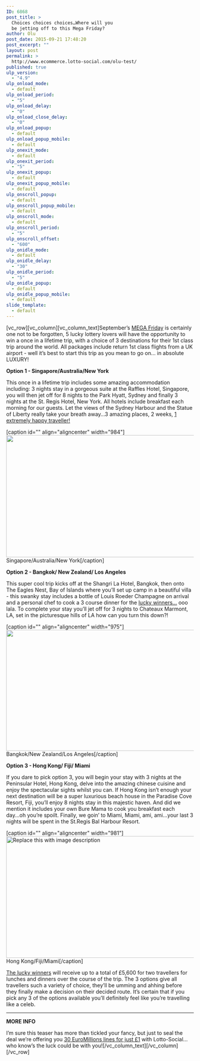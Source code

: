```yaml
---
ID: 6868
post_title: >
  Choices choices choices…Where will you
  be jetting off to this Mega Friday?
author: Olu
post_date: 2015-09-21 17:48:20
post_excerpt: ""
layout: post
permalink: >
  http://www.ecommerce.lotto-social.com/olu-test/
published: true
ulp_version:
  - "4.9"
ulp_onload_mode:
  - default
ulp_onload_period:
  - "5"
ulp_onload_delay:
  - "0"
ulp_onload_close_delay:
  - "0"
ulp_onload_popup:
  - default
ulp_onload_popup_mobile:
  - default
ulp_onexit_mode:
  - default
ulp_onexit_period:
  - "5"
ulp_onexit_popup:
  - default
ulp_onexit_popup_mobile:
  - default
ulp_onscroll_popup:
  - default
ulp_onscroll_popup_mobile:
  - default
ulp_onscroll_mode:
  - default
ulp_onscroll_period:
  - "5"
ulp_onscroll_offset:
  - "600"
ulp_onidle_mode:
  - default
ulp_onidle_delay:
  - "30"
ulp_onidle_period:
  - "5"
ulp_onidle_popup:
  - default
ulp_onidle_popup_mobile:
  - default
slide_template:
  - default
---
```

[vc_row][vc_column][vc_column_text]September’s <a href="/win-lottery-syndicates/?OL=8&amp;TP1=HT&amp;TP2=&amp;IP=&amp;Prosub_ID=2090&amp;a_bid=9f7cc6b8">MEGA Friday</a> is certainly one not to be forgotten, 5 lucky lottery lovers will have the opportunity to win a once in a lifetime trip, with a choice of 3 destinations for their 1st class trip around the world. All packages include return 1st class flights from a UK airport - well it’s best to start this trip as you mean to go on… in absolute LUXURY!

<!--more-->

<strong>Option 1 - Singapore/Australia/New York</strong>

This once in a lifetime trip includes some amazing accommodation including: 3 nights stay in a gorgeous suite at the Raffles Hotel, Singapore, you will then jet off for 8 nights to the Park Hyatt, Sydney and finally 3 nights at the St. Regis Hotel, New York. All hotels include breakfast each morning for our guests. Let the views of the Sydney Harbour and the Statue of Liberty really take your breath away…3 amazing places, 2 weeks, <a href="/win-lottery-syndicates/?OL=8&amp;TP1=HT&amp;TP2=&amp;IP=&amp;Prosub_ID=2090&amp;a_bid=9f7cc6b8">1 extremely happy traveller!</a>

[caption id="" align="aligncenter" width="984"]<img src="http://news-lotto-social.s3.amazonaws.com/news/wp-content/uploads/2015/09/BeFunky-Collage.jpg-option-1.jpg" alt="" width="984" height="328" /> Singapore/Australia/New York[/caption]

<strong>Option 2 - Bangkok/ New Zealand/ Los Angeles</strong>

This super cool trip kicks off at the Shangri La Hotel, Bangkok, then onto The Eagles Nest, Bay of Islands where you’ll set up camp in a beautiful villa - this swanky stay includes a bottle of Louis Roeder Champagne on arrival and a personal chef to cook a 3 course dinner for the <a href="/win-lottery-syndicates/?OL=8&amp;TP1=HT&amp;TP2=&amp;IP=&amp;Prosub_ID=2090&amp;a_bid=9f7cc6b8">lucky winners…</a> ooo lala. To complete your stay you’ll jet off for 3 nights to Chateaux Marmont, LA, set in the picturesque hills of LA how can you turn this down?!

[caption id="" align="aligncenter" width="975"]<img src="http://news-lotto-social.s3.amazonaws.com/news/wp-content/uploads/2015/09/BeFunky-Collage.jpg-option-2.jpg" alt="" width="975" height="325" /> Bangkok/New Zealand/Los Angeles[/caption]

<strong>Option 3 - Hong Kong/ Fiji/ Miami</strong>

If you dare to pick option 3, you will begin your stay with 3 nights at the Peninsular Hotel, Hong Kong, delve into the amazing chinese cuisine and enjoy the spectacular sights whilst you can. If Hong Kong isn’t enough your next destination will be a super luxurious beach house in the Paradise Cove Resort, Fiji, you’ll enjoy 8 nights stay in this majestic haven. And did we mention it includes your own Bure Mama to cook you breakfast each day...oh you’re spoilt. Finally, we goin’ to Miami, Miami, ami, ami…your last 3 nights will be spent in the St.Regis Bal Harbour Resort.

[caption id="" align="aligncenter" width="981"]<img src="http://news-lotto-social.s3.amazonaws.com/news/wp-content/uploads/2015/09/BeFunky-Collage.jpg-option-3.jpg" alt="Replace this with image description" width="981" height="327" /> Hong Kong/Fiji/Miami[/caption]

<a href="/win-lottery-syndicates/?OL=8&amp;TP1=HT&amp;TP2=&amp;IP=&amp;Prosub_ID=2090&amp;a_bid=9f7cc6b8">The lucky winners</a> will receive up to a total of £5,600 for two travellers for lunches and dinners over the course of the trip. The 3 options give all travellers such a variety of choice, they’ll be umming and ahhing before they finally make a decision on their decided route. It’s certain that if you pick any 3 of the options available you’ll definitely feel like you’re travelling like a celeb.

--------------------------------------
<strong> MORE INFO</strong>

I’m sure this teaser has more than tickled your fancy, but just to seal the deal we’re offering you <a href="/win-lottery-syndicates/?OL=8&amp;TP1=HT&amp;TP2=&amp;IP=&amp;Prosub_ID=2090&amp;a_bid=9f7cc6b8">30 EuroMillions lines for just £1</a> with Lotto-Social… who know’s the luck could be with you![/vc_column_text][/vc_column][/vc_row]